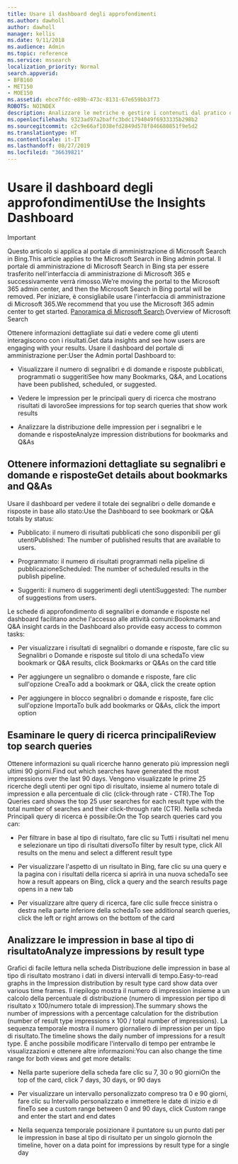 ```yaml
---
title: Usare il dashboard degli approfondimenti
ms.author: dawholl
author: dawholl
manager: kellis
ms.date: 9/11/2018
ms.audience: Admin
ms.topic: reference
ms.service: mssearch
localization_priority: Normal
search.appverid:
- BFB160
- MET150
- MOE150
ms.assetid: ebce7fdc-e89b-473c-8131-67e659bb3f73
ROBOTS: NOINDEX
description: Analizzare le metriche e gestire i contenuti dal pratico dashboard nel portale di amministrazione di Microsoft Search
ms.openlocfilehash: 9323ad97a2baffc3bdc1794049f6933335b298b2
ms.sourcegitcommit: c2c9e66af1038efd2849d578f846680851f9e5d2
ms.translationtype: HT
ms.contentlocale: it-IT
ms.lasthandoff: 08/27/2019
ms.locfileid: "36639821"
---
```

# <a name="use-the-insights-dashboard"></a><span data-ttu-id="00bb3-103">Usare il dashboard degli approfondimenti</span><span class="sxs-lookup"><span data-stu-id="00bb3-103">Use the Insights Dashboard</span></span>

> [!IMPORTANT]
> <span data-ttu-id="00bb3-104">Questo articolo si applica al portale di amministrazione di Microsoft Search in Bing.</span><span class="sxs-lookup"><span data-stu-id="00bb3-104">This article applies to the Microsoft Search in Bing admin portal.</span></span> <span data-ttu-id="00bb3-105">Il portale di amministrazione di Microsoft Search in Bing sta per essere trasferito nell'interfaccia di amministrazione di Microsoft 365 e successivamente verrà rimosso.</span><span class="sxs-lookup"><span data-stu-id="00bb3-105">We’re moving the portal to the Microsoft 365 admin center, and then the Microsoft Search in Bing portal will be removed.</span></span> <span data-ttu-id="00bb3-106">Per iniziare, è consigliabile usare l'interfaccia di amministrazione di Microsoft 365.</span><span class="sxs-lookup"><span data-stu-id="00bb3-106">We recommend that you use the Microsoft 365 admin center to get started.</span></span> <span data-ttu-id="00bb3-107">[Panoramica di Microsoft Search](overview-microsoft-search.md).</span><span class="sxs-lookup"><span data-stu-id="00bb3-107">Overview of Microsoft Search</span></span>
    
<span data-ttu-id="00bb3-108">Ottenere informazioni dettagliate sui dati e vedere come gli utenti interagiscono con i risultati.</span><span class="sxs-lookup"><span data-stu-id="00bb3-108">Get data insights and see how users are engaging with your results.</span></span> <span data-ttu-id="00bb3-109">Usare il dashboard del portale di amministrazione per:</span><span class="sxs-lookup"><span data-stu-id="00bb3-109">User the Admin portal Dashboard to:</span></span>
  
- <span data-ttu-id="00bb3-110">Visualizzare il numero di segnalibri e di domande e risposte pubblicati, programmati o suggeriti</span><span class="sxs-lookup"><span data-stu-id="00bb3-110">See how many Bookmarks, Q&A, and Locations have been published, scheduled, or suggested.</span></span>
    
- <span data-ttu-id="00bb3-111">Vedere le impression per le principali query di ricerca che mostrano risultati di lavoro</span><span class="sxs-lookup"><span data-stu-id="00bb3-111">See impressions for top search queries that show work results</span></span>
    
- <span data-ttu-id="00bb3-112">Analizzare la distribuzione delle impression per i segnalibri e le domande e risposte</span><span class="sxs-lookup"><span data-stu-id="00bb3-112">Analyze impression distributions for bookmarks and Q&As</span></span>
    
## <a name="get-details-about-bookmarks-and-qas"></a><span data-ttu-id="00bb3-113">Ottenere informazioni dettagliate su segnalibri e domande e risposte</span><span class="sxs-lookup"><span data-stu-id="00bb3-113">Get details about bookmarks and Q&As</span></span>

<span data-ttu-id="00bb3-114">Usare il dashboard per vedere il totale dei segnalibri o delle domande e risposte in base allo stato:</span><span class="sxs-lookup"><span data-stu-id="00bb3-114">Use the Dashboard to see bookmark or Q&A totals by status:</span></span>
  
- <span data-ttu-id="00bb3-115">Pubblicato: il numero di risultati pubblicati che sono disponibili per gli utenti</span><span class="sxs-lookup"><span data-stu-id="00bb3-115">Published: The number of published results that are available to users.</span></span>
    
- <span data-ttu-id="00bb3-116">Programmato: il numero di risultati programmati nella pipeline di pubblicazione</span><span class="sxs-lookup"><span data-stu-id="00bb3-116">Scheduled: The number of scheduled results in the publish pipeline.</span></span>
    
- <span data-ttu-id="00bb3-117">Suggeriti: il numero di suggerimenti degli utenti</span><span class="sxs-lookup"><span data-stu-id="00bb3-117">Suggested: The number of suggestions from users.</span></span>
    
<span data-ttu-id="00bb3-118">Le schede di approfondimento di segnalibri e domande e risposte nel dashboard facilitano anche l'accesso alle attività comuni:</span><span class="sxs-lookup"><span data-stu-id="00bb3-118">Bookmarks and Q&A insight cards in the Dashboard also provide easy access to common tasks:</span></span>
  
- <span data-ttu-id="00bb3-119">Per visualizzare i risultati di segnalibri o domande e risposte, fare clic su Segnalibri o Domande e risposte sul titolo di una scheda</span><span class="sxs-lookup"><span data-stu-id="00bb3-119">To view bookmark or Q&A results, click Bookmarks or Q&As on the card title</span></span>
    
- <span data-ttu-id="00bb3-120">Per aggiungere un segnalibro o domande e risposte, fare clic sull'opzione Crea</span><span class="sxs-lookup"><span data-stu-id="00bb3-120">To add a bookmark or Q&A, click the create option</span></span>
    
- <span data-ttu-id="00bb3-121">Per aggiungere in blocco segnalibri o domande e risposte, fare clic sull'opzione Importa</span><span class="sxs-lookup"><span data-stu-id="00bb3-121">To bulk add bookmarks or Q&As, click the import option</span></span>
    
## <a name="review-top-search-queries"></a><span data-ttu-id="00bb3-122">Esaminare le query di ricerca principali</span><span class="sxs-lookup"><span data-stu-id="00bb3-122">Review top search queries</span></span>

<span data-ttu-id="00bb3-123">Ottenere informazioni su quali ricerche hanno generato più impression negli ultimi 90 giorni.</span><span class="sxs-lookup"><span data-stu-id="00bb3-123">Find out which searches have generated the most impressions over the last 90 days.</span></span> <span data-ttu-id="00bb3-124">Vengono visualizzate le prime 25 ricerche degli utenti per ogni tipo di risultato, insieme al numero totale di impression e alla percentuale di clic (click-through rate - CTR).</span><span class="sxs-lookup"><span data-stu-id="00bb3-124">The Top Queries card shows the top 25 user searches for each result type with the total number of searches and their click-through rate (CTR).</span></span> <span data-ttu-id="00bb3-125">Nella scheda Principali query di ricerca è possibile:</span><span class="sxs-lookup"><span data-stu-id="00bb3-125">On the Top search queries card you can:</span></span>
  
- <span data-ttu-id="00bb3-126">Per filtrare in base al tipo di risultato, fare clic su Tutti i risultati nel menu e selezionare un tipo di risultati diverso</span><span class="sxs-lookup"><span data-stu-id="00bb3-126">To filter by result type, click All results on the menu and select a different result type</span></span>
    
- <span data-ttu-id="00bb3-127">Per visualizzare l'aspetto di un risultato in Bing, fare clic su una query e la pagina con i risultati della ricerca si aprirà in una nuova scheda</span><span class="sxs-lookup"><span data-stu-id="00bb3-127">To see how a result appears on Bing, click a query and the search results page opens in a new tab</span></span>
    
- <span data-ttu-id="00bb3-128">Per visualizzare altre query di ricerca, fare clic sulle frecce sinistra o destra nella parte inferiore della scheda</span><span class="sxs-lookup"><span data-stu-id="00bb3-128">To see additional search queries, click the left or right arrows on the bottom of the card</span></span>
    
## <a name="analyze-impressions-by-result-type"></a><span data-ttu-id="00bb3-129">Analizzare le impression in base al tipo di risultato</span><span class="sxs-lookup"><span data-stu-id="00bb3-129">Analyze impressions by result type</span></span>

<span data-ttu-id="00bb3-130">Grafici di facile lettura nella scheda Distribuzione delle impression in base al tipo di risultato mostrano i dati in diversi intervalli di tempo.</span><span class="sxs-lookup"><span data-stu-id="00bb3-130">Easy-to-read graphs in the Impression distribution by result type card show data over various time frames.</span></span> <span data-ttu-id="00bb3-131">Il riepilogo mostra il numero di impression insieme a un calcolo della percentuale di distribuzione (numero di impression per tipo di risultato x 100/numero totale di impression).</span><span class="sxs-lookup"><span data-stu-id="00bb3-131">The summary shows the number of impressions with a percentage calculation for the distribution (number of result type impressions x 100 / total number of impressions).</span></span> <span data-ttu-id="00bb3-132">La sequenza temporale mostra il numero giornaliero di impression per un tipo di risultato.</span><span class="sxs-lookup"><span data-stu-id="00bb3-132">The timeline shows the daily number of impressions for a result type.</span></span> <span data-ttu-id="00bb3-133">È anche possibile modificare l'intervallo di tempo per entrambe le visualizzazioni e ottenere altre informazioni:</span><span class="sxs-lookup"><span data-stu-id="00bb3-133">You can also change the time range for both views and get more details:</span></span>
  
- <span data-ttu-id="00bb3-134">Nella parte superiore della scheda fare clic su 7, 30 o 90 giorni</span><span class="sxs-lookup"><span data-stu-id="00bb3-134">On the top of the card, click 7 days, 30 days, or 90 days</span></span>
    
- <span data-ttu-id="00bb3-135">Per visualizzare un intervallo personalizzato compreso tra 0 e 90 giorni, fare clic su Intervallo personalizzato e immettere le date di inizio e di fine</span><span class="sxs-lookup"><span data-stu-id="00bb3-135">To see a custom range between 0 and 90 days, click Custom range and enter the start and end dates</span></span>
    
- <span data-ttu-id="00bb3-136">Nella sequenza temporale posizionare il puntatore su un punto dati per le impression in base al tipo di risultato per un singolo giorno</span><span class="sxs-lookup"><span data-stu-id="00bb3-136">In the timeline, hover on a data point for impressions by result type for a single day</span></span>

  

